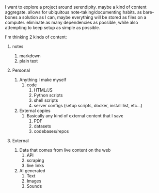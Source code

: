 
I want to explore a project around serendipity.
maybe a kind of content aggregate.
allows for ubiquitous note-taking/documenting habits.
as bare-bones a solution as I can, maybe everything will be stored as files on a computer.
eliminate as many dependencies as possible, while also attempting to keep setup as simple as possible.

I'm thinking 2 kinds of content:

1. notes
    1. markdown
    2. plain text
2. Personal
    1. Anything I make myself
        1. code
            1. HTML/JS
            2. Python scripts
            3. shell scripts
            4. server configs (setup scripts, docker, install list, etc…)
    2. External copies
        1. Basically any kind of external content that I save
            1. PDF
            2. datasets
            3. codebases/repos
3. External
    
    1. Data that comes from live content on the web
        1. API
        2. scraping
        3. live links
    2. AI generated
        1. Text
        2. Images
        3. Sounds
    
      
    

